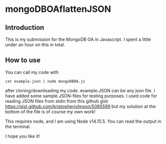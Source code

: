 # mongoDBOAflattenJSON

## Introduction

This is my submission for the MongoDB OA in Javascript. I spent a little under an hour on this in total.

## How to use

You can call my code with

```
cat example.json | node mongoDBOA.js
```

after cloning/downloading my code. example.JSON can be any json file. I have added some sample JSON-files for testing purposes. I used code for reading JSON files from stdin from this github gist: https://gist.github.com/kristopherjohnson/5065599 but my solution at the bottom of the file is of course my own work!

This requires node, and I am using Node v14.15.5. You can read the output in the terminal.

I hope you like it!
